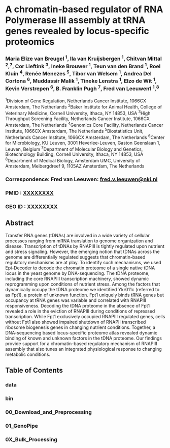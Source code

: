 # A chromatin-based regulator of RNA Polymerase III assembly at tRNA genes revealed by locus-specific proteomics


### Maria Elize van Breugel <sup>1</sup>, Ila van Kruijsbergen <sup>1</sup>, Chitvan Mittal <sup>2</sup>,<sup>7</sup>, Cor Lieftink <sup>3</sup>, Ineke Brouwer <sup>1</sup>, Teun van den Brand <sup>1</sup>, Roel Kluin <sup>4</sup>, Renée Menezes <sup>5</sup>, Tibor van Welsem <sup>1</sup>, Andrea Del Cortona <sup>6</sup>, Muddassir Malik <sup>1</sup>, Tineke Lenstra <sup>1</sup>, Elzo de Wit <sup>1</sup>, Kevin Verstrepen <sup>6</sup>, B. Franklin Pugh <sup>7</sup>, Fred van Leeuwen1 <sup>1</sup>,<sup>8</sup>


<sup>1</sup>Division of Gene Regulation, Netherlands Cancer Institute, 1066CX Amsterdam, The Netherlands
<sup>2</sup>Baker Institute for Animal Health, College of Veterinary Medicine, Cornell University, Ithaca, NY 14853, USA
<sup>3</sup>High Throughput Screening Facility, Netherlands Cancer Institute, 1066CX Amsterdam, The Netherlands
<sup>4</sup>Genomics Core Facility, Netherlands Cancer Institute, 1066CX Amsterdam, The Netherlands
<sup>5</sup>Biostatistics Unit, Netherlands Cancer Institute, 1066CX Amsterdam, The Netherlands
<sup>6</sup>Center for Microbiology, KU Leuven, 3001 Heverlee-Leuven, Gaston Geenslaan 1, Leuven, Belgium
<sup>7</sup>Department of Molecular Biology and Genetics, Biotechnology Building, Cornell University, Ithaca, NY 14853, USA 
<sup>8</sup>Department of Medical Biology, Amsterdam UMC, University of Amsterdam, Meibergdreef 9, 1105AZ Amsterdam, The Netherlands


### Correspondence: Fred van Leeuwen: fred.v.leeuwen@nki.nl


### PMID : [XXXXXXXX](https://pubmed.ncbi.nlm.nih.gov/XXXXXXXX/)
### GEO ID : [XXXXXXXX](https://www.ncbi.nlm.nih.gov/geo/query/acc.cgi?acc=XXXXXXXX)

## Abstract
Transfer RNA genes (tDNAs) are involved in a wide variety of cellular processes ranging from mRNA translation to genome organization and disease. Transcription of tDNAs by RNAPIII is tightly regulated upon nutrient and stress signaling. However, the emerging notion that tDNAs across the genome are differentially regulated suggests that chromatin-based regulatory mechanisms are at play. To identify such mechanisms, we used Epi-Decoder to decode the chromatin proteome of a single native tDNA locus in the yeast genome by DNA-sequencing. The tDNA proteome, including the core RNAPIII transcription machinery, showed dynamic reprogramming upon conditions of nutrient stress. Among the factors that dynamically occupy the tDNA proteome we identified Ykr011c (referred to as Fpt1), a protein of unknown function. Fpt1 uniquely binds tRNA genes but occupancy at tRNA genes was variable and correlated with RNAPIII responsiveness. Decoding the tDNA proteome in the absence of Fpt1 revealed a role in the eviction of RNAPIII during conditions of repressed transcription. While Fpt1 exclusively occupied RNAPIII regulated genes, cells without Fpt1 also showed impaired shutdown of RNAPII transcribed ribosome biogenesis genes in changing nutrient conditions. Together, a DNA-sequencing based locus-specific proteome atlas revealed dynamic binding of known and unknown factors in the tDNA proteome. Our findings provide support for a chromatin-based regulatory mechanism of RNAPIII assembly that also tunes an integrated physiological response to changing metabolic conditions.


## Table of Contents

### data

### bin

### 00_Download_and_Preprocessing

### 01_GenoPipe

### 0X_Bulk_Processing
